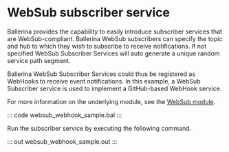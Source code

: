 # WebSub subscriber service

Ballerina provides the capability to easily introduce subscriber services that are WebSub-compliant. Ballerina WebSub subscribers can specify the topic and hub to which they wish to subscribe to receive notifications. If not specified WebSub Subscriber Services will auto generate a unique random service path segment. 

Ballerina WebSub Subscriber Services could thus be registered as WebHooks to receive event notifications. In this example, a WebSub Subscriber service is used to implement a GitHub-based WebHook service.

For more information on the underlying module, see the [WebSub module](https://lib.ballerina.io/ballerina/websub/latest/).

::: code websub_webhook_sample.bal :::

Run the subscriber service by executing the following command.

::: out websub_webhook_sample.out :::
